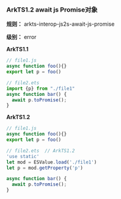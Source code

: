 ### ArkTS1.2 await js Promise对象

**规则：** arkts-interop-js2s-await-js-promise

**级别：** error

**ArkTS1.1**
```typescript
// file1.js
async function foo(){}
export let p = foo()

// file2.ets
import {p} from "./file1"
async function bar() {
  await p.toPromise();
}
```

**ArkTS1.2**
```typescript
// file1.js
async function foo(){}
export let p = foo()

// file2.ets  // ArkTS1.2
'use static'
let mod = ESValue.load('./file1')
let p = mod.getProperty('p')

async function bar() {
  await p.toPromise();
}
```
